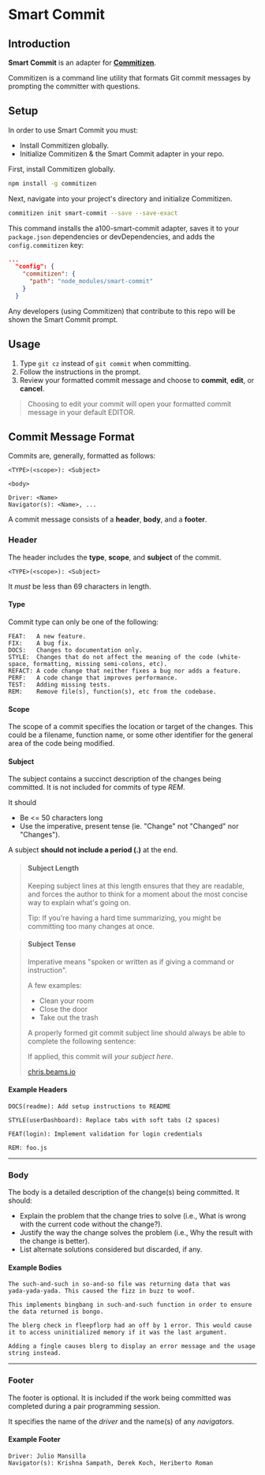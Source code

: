 # Smart Commit

## Introduction
__Smart Commit__ is an adapter for [__Commitizen__](https://www.npmjs.com/package/commitizen).  

Commitizen is a command line utility that formats Git commit messages by prompting the committer with questions.  


## Setup

In order to use Smart Commit you must:
* Install Commitizen globally.
* Initialize Commitizen & the Smart Commit adapter in your repo.

First, install Commitizen globally.
```bash
npm install -g commitizen
```

Next, navigate into your project's directory and initialize Commitizen.  
```bash
commitizen init smart-commit --save --save-exact
```

This command installs the a100-smart-commit adapter, saves it to your `package.json` dependencies or devDependencies, and adds the `config.commitizen` key:
```JSON
...
  "config": {
    "commitizen": {
      "path": "node_modules/smart-commit"
    }
  }
```

Any developers (using Commitizen) that contribute to this repo will be shown the Smart Commit prompt.

## Usage

1. Type `git cz` instead of `git commit` when committing.
1. Follow the instructions in the prompt.
1. Review your formatted commit message and choose to **commit**, **edit**, or **cancel**.

> Choosing to edit your commit will open your formatted commit message in your default EDITOR.

## Commit Message Format

Commits are, generally, formatted as follows:
```
<TYPE>(<scope>): <Subject>

<body>

Driver: <Name>
Navigator(s): <Name>, ...
```

A commit message consists of a **header**, **body**, and a **footer**.  

### Header

The header includes the **type**, **scope**, and **subject** of the commit.
```
<TYPE>(<scope>): <Subject>
```
It _must_ be less than 69 characters in length.


#### Type

Commit type can only be one of the following:

```
FEAT:   A new feature.
FIX:    A bug fix.
DOCS:   Changes to documentation only.
STYLE:  Changes that do not affect the meaning of the code (white-space, formatting, missing semi-colons, etc).
REFACT: A code change that neither fixes a bug nor adds a feature.
PERF:   A code change that improves performance.
TEST:   Adding missing tests.
REM:    Remove file(s), function(s), etc from the codebase.
```

#### Scope

The scope of a commit specifies the location or target of the changes. This could be a filename, function
name, or some other identifier for the general area of the code being modified.

#### Subject

The subject contains a succinct description of the changes being committed. It is not included for commits of type _REM_.  

It should
* Be <= 50 characters long
* Use the imperative, present tense (ie. "Change" not "Changed" nor "Changes").

A subject **should not include a period (.)** at the end.

> #### Subject Length  
> Keeping subject lines at this length ensures that they are readable, and forces the author to think for a moment about the most concise way to explain what's going on.  
>
> Tip: If you're having a hard time summarizing, you might be committing too many changes at once.  

> #### Subject Tense  
> Imperative means "spoken or written as if giving a command or instruction".  
>
> A few examples:  
> * Clean your room  
> * Close the door  
> * Take out the trash  
>
> A properly formed git commit subject line should always be able to complete the following sentence:  
>
> If applied, this commit will _your subject here_.
>
>[chris.beams.io](http://chris.beams.io/posts/git-commit/)

#### Example Headers
```
DOCS(readme): Add setup instructions to README

STYLE(userDashboard): Replace tabs with soft tabs (2 spaces)

FEAT(login): Implement validation for login credentials

REM: foo.js
```
---
### Body

The body is a detailed description of the change(s) being committed. It should:  
* Explain the problem that the change tries to solve (i.e., What is wrong with the current code without the change?).
* Justify the way the change solves the problem (i.e., Why the result with the change is better).
* List alternate solutions considered but discarded, if any.

#### Example Bodies

```
The such-and-such in so-and-so file was returning data that was
yada-yada-yada. This caused the fizz in buzz to woof.

This implements bingbang in such-and-such function in order to ensure
the data returned is bongo.
```

```
The blerg check in fleepflorp had an off by 1 error. This would cause
it to access uninitialized memory if it was the last argument.

Adding a fingle causes blerg to display an error message and the usage
string instead.
```

---
### Footer

The footer is optional. It is included if the work being committed was completed during a pair programming session.

It specifies the name of the _driver_ and the name(s) of any _navigators_.

#### Example Footer
```
Driver: Julio Mansilla
Navigator(s): Krishna Sampath, Derek Koch, Heriberto Roman
```
